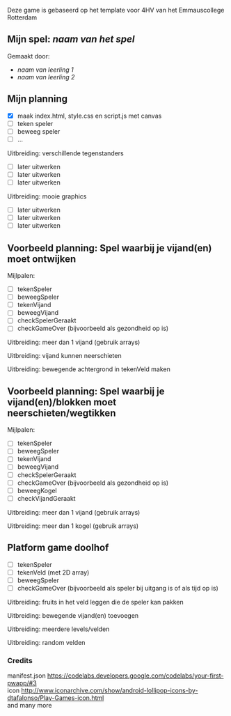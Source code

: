 Deze game is gebaseerd op het template voor 4HV van het Emmauscollege Rotterdam

## Mijn spel: *naam van het spel*
Gemaakt door:
- *naam van leerling 1*
- *naam van leerling 2*

## Mijn planning
- [x] maak index.html, style.css en script.js met canvas
- [ ] teken speler
- [ ] beweeg speler
- [ ] ...

Uitbreiding: verschillende tegenstanders
- [ ] later uitwerken
- [ ] later uitwerken
- [ ] later uitwerken

Uitbreiding: mooie graphics
- [ ] later uitwerken
- [ ] later uitwerken
- [ ] later uitwerken

## Voorbeeld planning: Spel waarbij je vijand(en) moet ontwijken

Mijlpalen:
- [ ] tekenSpeler
- [ ] beweegSpeler
- [ ] tekenVijand
- [ ] beweegVijand
- [ ] checkSpelerGeraakt
- [ ] checkGameOver (bijvoorbeeld als gezondheid op is)

Uitbreiding: meer dan 1 vijand (gebruik arrays)

Uitbreiding: vijand kunnen neerschieten

Uitbreiding: bewegende achtergrond in tekenVeld maken

## Voorbeeld planning: Spel waarbij je vijand(en)/blokken moet neerschieten/wegtikken

Mijlpalen:
- [ ] tekenSpeler
- [ ] beweegSpeler
- [ ] tekenVijand
- [ ] beweegVijand
- [ ] checkSpelerGeraakt
- [ ] checkGameOver (bijvoorbeeld als gezondheid op is)
- [ ] beweegKogel
- [ ] checkVijandGeraakt

Uitbreiding: meer dan 1 vijand (gebruik arrays)

Uitbreiding: meer dan 1 kogel (gebruik arrays)

## Platform game doolhof

- [ ] tekenSpeler
- [ ] tekenVeld (met 2D array)
- [ ] beweegSpeler
- [ ] checkGameOver (bijvoorbeeld als speler bij uitgang is of als tijd op is)

Uitbreiding: fruits in het veld leggen die de speler kan pakken

Uitbreiding: bewegende vijand(en) toevoegen

Uitbreiding: meerdere levels/velden

Uitbreiding: random velden

### Credits
manifest.json https://codelabs.developers.google.com/codelabs/your-first-pwapp/#3<br>
icon http://www.iconarchive.com/show/android-lollipop-icons-by-dtafalonso/Play-Games-icon.html<br>
and many more
